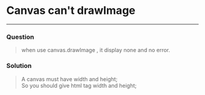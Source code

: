 # Canvas can't drawImage   

-------   
### Question   
> when use canvas.drawImage , it display none and no error. 


### Solution   
> A canvas must have width and height;   
> So you should give html tag <canvas> width and height;



